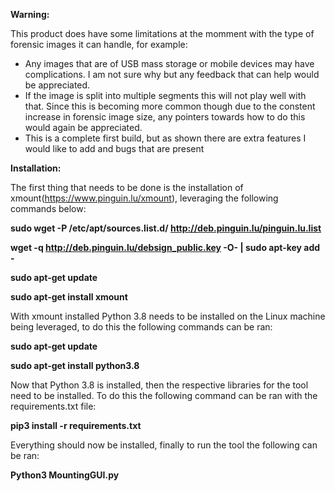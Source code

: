 **Warning:**

This product does have some limitations at the momment with the type of forensic images it can handle, for example:
- Any images that are of USB mass storage or mobile devices may have complications. I am not sure why but any feedback that can help would be appreciated.
- If the image is split into multiple segments this will not play well with that. Since this is becoming more common though due to the constent increase in forensic image size, any pointers towards how to do this would again be appreciated.
- This is a complete first build, but as shown there are extra features I would like to add and bugs that are present


**Installation:**

The first thing that needs to be done is the installation of xmount(https://www.pinguin.lu/xmount), leveraging the following commands below:

**sudo wget -P /etc/apt/sources.list.d/ http://deb.pinguin.lu/pinguin.lu.list**

**wget -q http://deb.pinguin.lu/debsign_public.key -O- | sudo apt-key add -**

**sudo apt-get update**

**sudo apt-get install xmount**

With xmount installed Python 3.8 needs to be installed on the Linux machine being leveraged, to do this the following commands can be ran:

**sudo apt-get update**

**sudo apt-get install python3.8**

Now that Python 3.8 is installed, then the respective libraries for the tool need to be installed. To do this the following command can be ran with the requirements.txt file:

**pip3 install -r requirements.txt**

Everything should now be installed, finally to run the tool the following can be ran:

**Python3 MountingGUI.py**
